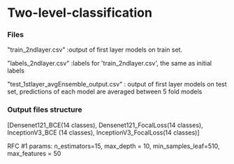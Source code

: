 # Two-level-classification
### Files

  "train_2ndlayer.csv" :output of first layer models on train set. 
  
  "labels_2ndlayer.csv" :labels for 'train_2ndlayer.csv', the same as initial labels
  
  "test_1stlayer_avgEnsemble_output.csv" : output of first layer models on test set, predictions of each model are averaged between 5 fold                                            models

### Output files structure
[Densenet121_BCE(14 classes), Densenet121_FocalLoss(14 classes), InceptionV3_BCE (14 classes), InceptionV3_FocalLoss(14 classes)]



RFC #1 params:  n_estimators=15, max_depth = 10, min_samples_leaf=510, max_features = 50
